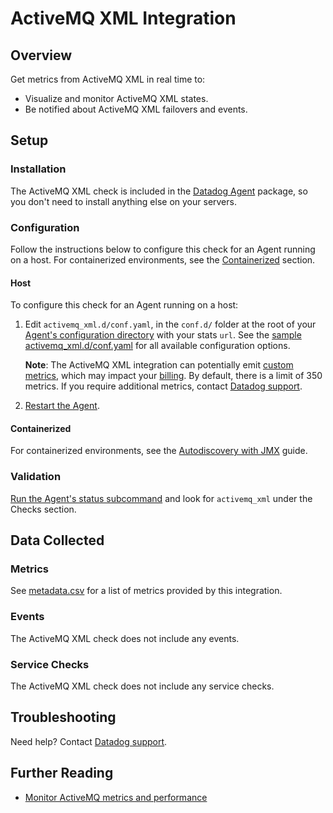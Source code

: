 # ActiveMQ XML Integration

## Overview

Get metrics from ActiveMQ XML in real time to:

- Visualize and monitor ActiveMQ XML states.
- Be notified about ActiveMQ XML failovers and events.

## Setup

### Installation

The ActiveMQ XML check is included in the [Datadog Agent][111] package, so you don't need to install anything else on your servers.

### Configuration

Follow the instructions below to configure this check for an Agent running on a host. For containerized environments, see the [Containerized](#containerized) section.

<!-- xxx tabs xxx -->
<!-- xxx tab "Host" xxx -->

#### Host

To configure this check for an Agent running on a host:

1. Edit `activemq_xml.d/conf.yaml`, in the `conf.d/` folder at the root of your [Agent's configuration directory][112] with your stats `url`. See the [sample activemq_xml.d/conf.yaml][113] for all available configuration options.

   **Note**: The ActiveMQ XML integration can potentially emit [custom metrics][114], which may impact your [billing][115]. By default, there is a limit of 350 metrics. If you require additional metrics, contact [Datadog support][116].

2. [Restart the Agent][117].

<!-- xxz tab xxx -->
<!-- xxx tab "Containerized" xxx -->

#### Containerized

For containerized environments, see the [Autodiscovery with JMX][118] guide.

<!-- xxz tab xxx -->
<!-- xxz tabs xxx -->

### Validation

[Run the Agent's status subcommand][119] and look for `activemq_xml` under the Checks section.

## Data Collected

### Metrics

See [metadata.csv][1110] for a list of metrics provided by this integration.

### Events

The ActiveMQ XML check does not include any events.

### Service Checks

The ActiveMQ XML check does not include any service checks.

## Troubleshooting

Need help? Contact [Datadog support][116].

## Further Reading

- [Monitor ActiveMQ metrics and performance][1111]

[111]: https://app.datadoghq.com/account/settings#agent
[112]: https://docs.datadoghq.com/agent/guide/agent-configuration-files/#agent-configuration-directory
[113]: https://github.com/DataDog/integrations-core/blob/master/activemq_xml/datadog_checks/activemq_xml/data/conf.yaml.example
[114]: https://docs.datadoghq.com/developers/metrics/custom_metrics/
[115]: https://docs.datadoghq.com/account_management/billing/custom_metrics/
[116]: https://docs.datadoghq.com/help/
[117]: https://docs.datadoghq.com/agent/guide/agent-commands/#start-stop-and-restart-the-agent
[118]: https://docs.datadoghq.com/agent/guide/autodiscovery-with-jmx/?tab=containerizedagent
[119]: https://docs.datadoghq.com/agent/guide/agent-commands/#agent-status-and-information
[1110]: https://github.com/DataDog/integrations-core/blob/master/activemq_xml/metadata.csv
[1111]: https://www.datadoghq.com/blog/monitor-activemq-metrics-performance
